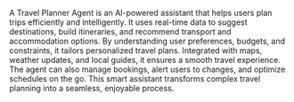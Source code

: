 A Travel Planner Agent is an AI-powered assistant that helps users plan trips efficiently 
and intelligently. 
It uses real-time data to suggest destinations, build itineraries, and recommend transport and 
accommodation options. 
By understanding user preferences, budgets, and constraints, it tailors personalized travel plans. 
Integrated with maps, weather updates, and local guides, it ensures a smooth travel experience. 
The agent can also manage bookings, alert users to changes, and optimize schedules on the go. 
This smart assistant transforms complex travel planning into a seamless, enjoyable process. 
